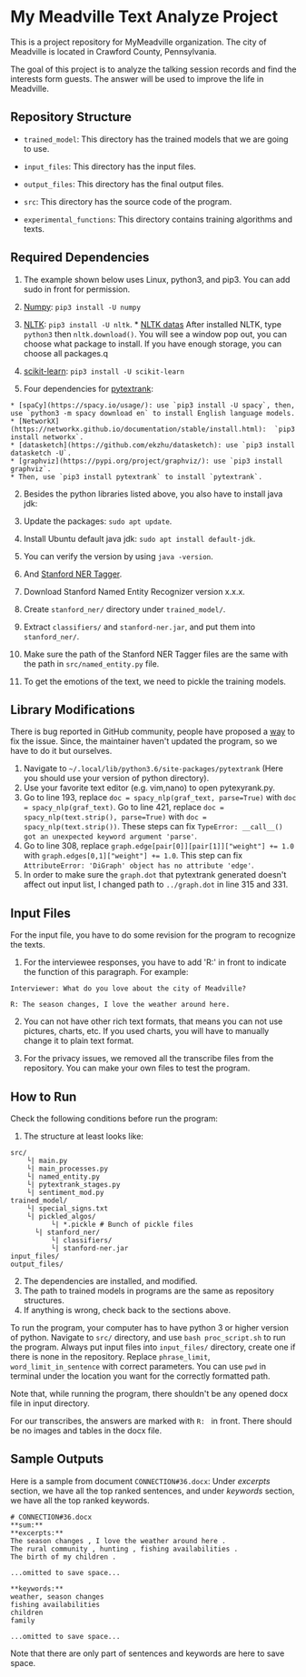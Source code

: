 # My Meadville Text Analyze Project

This is a project repository for MyMeadville organization. The city of Meadville is located in Crawford County, Pennsylvania.

The goal of this project is to analyze the talking session records and find the interests form guests. The answer will be used to improve the life in Meadville.

## Repository Structure

* `trained_model`: This directory has the trained models that we are going to use.

* `input_files`: This directory has the input files.

* `output_files`: This directory has the final output files.

* `src`: This directory has the source code of the program.

* `experimental_functions`: This directory contains training algorithms and texts.

## Required Dependencies

1. The example shown below uses Linux, python3, and pip3. You can add sudo in front for permission.

  1. [Numpy](https://pypi.org/project/numpy/): `pip3 install -U numpy`

  2. [NLTK](https://www.nltk.org/install.html): `pip3 install -U nltk`.
    * [NLTK datas](https://www.nltk.org/data.html) After installed NLTK, type `python3` then `nltk.download()`. You will see a window pop out, you can choose what package to install. If you have enough storage, you can choose all packages.q

  3. [scikit-learn](https://scikit-learn.org/stable/install.html): `pip3 install -U scikit-learn`

  4. Four dependencies for [pytextrank](https://github.com/ceteri/pytextrank):

    * [spaCy](https://spacy.io/usage/): use `pip3 install -U spacy`, then, use `python3 -m spacy download en` to install English language models.
    * [NetworkX](https://networkx.github.io/documentation/stable/install.html):  `pip3 install networkx`.
    * [datasketch](https://github.com/ekzhu/datasketch): use `pip3 install datasketch -U`.
    * [graphviz](https://pypi.org/project/graphviz/): use `pip3 install graphviz`.
    * Then, use `pip3 install pytextrank` to install `pytextrank`.

2. Besides the python libraries listed above, you also have to install java jdk:

  1. Update the packages: `sudo apt update`.
  2. Install Ubuntu default java jdk: `sudo apt install default-jdk`.
  3. You can verify the version by using `java -version`.

3. And [Stanford NER Tagger](https://nlp.stanford.edu/software/CRF-NER.shtml).

  1. Download Stanford Named Entity Recognizer version x.x.x.
  2. Create `stanford_ner/` directory under `trained_model/`.
  3. Extract `classifiers/` and `stanford-ner.jar`, and put them into `stanford_ner/`.
  4. Make sure the path of the Stanford NER Tagger files are the same with the path in `src/named_entity.py` file.

4. To get the emotions of the text, we need to pickle the training models.

## Library Modifications

There is bug reported in GitHub community, people have proposed a [way](https://github.com/ceteri/pytextrank/issues/15#issuecomment-392323261) to fix the issue. Since, the maintainer haven't updated the program, so we have to do it but ourselves.

1. Navigate to `~/.local/lib/python3.6/site-packages/pytextrank` (Here you should use your version of python directory).
2. Use your favorite text editor (e.g. vim,nano) to open pytexyrank.py.
3. Go to line 193, replace `doc = spacy_nlp(graf_text, parse=True)` with `doc = spacy_nlp(graf_text)`. Go to line 421, replace `doc = spacy_nlp(text.strip(), parse=True)` with `doc = spacy_nlp(text.strip())`. These steps can fix `TypeError: __call__() got an unexpected keyword argument 'parse'`.
4. Go to line 308, replace `graph.edge[pair[0]][pair[1]]["weight"] += 1.0` with `graph.edges[0,1]["weight"] += 1.0`. This step can fix `AttributeError: 'DiGraph' object has no attribute 'edge'`.
5. In order to make sure the `graph.dot` that pytextrank generated doesn't affect out input list, I changed path to `../graph.dot` in line 315 and 331.

## Input Files

For the input file, you have to do some revision for the program to recognize the texts.

1. For the interviewee responses, you have to add 'R:' in front to indicate the function of this paragraph. For example:

```
Interviewer: What do you love about the city of Meadville?

R: The season changes, I love the weather around here.
```

2. You can not have other rich text formats, that means you can not use pictures, charts, etc. If you used charts, you will have to manually change it to plain text format.

3. For the privacy issues, we removed all the transcribe files from the repository. You can make your own files to test the program.

## How to Run

Check the following conditions before run the program:

1. The structure at least looks like:
```
src/
    └| main.py
    └| main_processes.py
    └| named_entity.py
    └| pytextrank_stages.py
    └| sentiment_mod.py
trained_model/
    └| special_signs.txt
    └| pickled_algos/
          └| *.pickle # Bunch of pickle files
      └| stanford_ner/
          └| classifiers/
          └| stanford-ner.jar
input_files/
output_files/
```
2. The dependencies are installed, and modified.
3. The path to trained models in programs are the same as repository structures.
4. If anything is wrong, check back to the sections above.

To run the program, your computer has to have python 3 or higher version of python. Navigate to `src/` directory, and use ```bash proc_script.sh``` to run the program. Always put input files into `input_files/` directory, create one if there is none in the repository. Replace `phrase_limit`, `word_limit_in_sentence` with correct parameters. You can use `pwd` in terminal under the location you want for the correctly formatted path.

Note that, while running the program, there shouldn't be any opened docx file in input directory.

For our transcribes, the answers are marked with `R: ` in front. There should be no images and tables in the docx file.

## Sample Outputs

Here is a sample from document `CONNECTION#36.docx`:
Under *excerpts* section, we have all the top ranked sentences, and under *keywords* section, we have all the top ranked keywords.
```
# CONNECTION#36.docx
**sum:**
**excerpts:**
The season changes , I love the weather around here .
The rural community , hunting , fishing availabilities .
The birth of my children .

...omitted to save space...

**keywords:**
weather, season changes
fishing availabilities
children
family

...omitted to save space...
```
Note that there are only part of sentences and keywords are here to save space.
